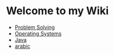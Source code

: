 # Welcome to my Wiki 

* [Problem Solving](ps/index.md)
* [Operating Systems](os/index.md)
* [Java](java/index.md)
* [arabic](arabic/index.md)
  
